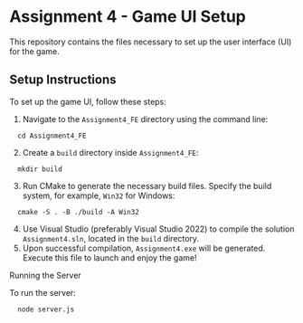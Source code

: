 # Assignment 4 - Game UI Setup

This repository contains the files necessary to set up the user interface (UI) for the game.

## Setup Instructions

To set up the game UI, follow these steps:

1. Navigate to the `Assignment4_FE` directory using the command line:
```
  cd Assignment4_FE
```
2. Create a `build` directory inside `Assignment4_FE`:
```
  mkdir build
```
3. Run CMake to generate the necessary build files. Specify the build system, for example, `Win32` for Windows:
```
  cmake -S . -B ./build -A Win32
```
4. Use Visual Studio (preferably Visual Studio 2022) to compile the solution `Assignment4.sln`, located in the `build` directory.
5. Upon successful compilation, `Assignment4.exe` will be generated. Execute this file to launch and enjoy the game!

Running the Server

To run the server:

```
  node server.js
```
